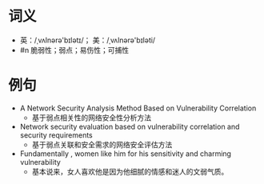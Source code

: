 # 词义
- 英：/ˌvʌlnərə'bɪlətɪ/； 美：/ˌvʌlnərə'bɪləti/
- #n 脆弱性；弱点；易伤性；可捕性
# 例句
- A Network Security Analysis Method Based on Vulnerability Correlation
	- 基于弱点相关性的网络安全性分析方法
- Network security evaluation based on vulnerability correlation and security requirements
	- 基于弱点关联和安全需求的网络安全评估方法
- Fundamentally , women like him for his sensitivity and charming vulnerability
	- 基本说来，女人喜欢他是因为他细腻的情感和迷人的文弱气质。
